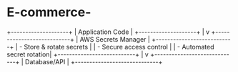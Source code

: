 # E-commerce-

 +--------------------+
|  Application Code  |
+--------------------+
          |
          v
+---------------------------+
|      AWS Secrets Manager  |
+---------------------------+
| - Store & rotate secrets  |
| - Secure access control   |
| - Automated secret rotation|
+---------------------------+
          |
          v
+-----------------------------+
|       Database/API          |
+-----------------------------+
